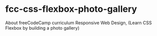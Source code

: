 # fcc-css-flexbox-photo-gallery
About freeCodeCamp curriculum Responsive Web Design,  (Learn CSS Flexbox by building a photo gallery)
